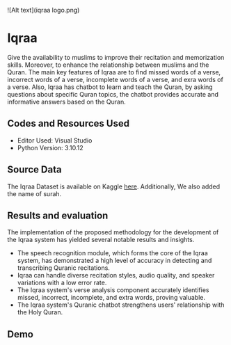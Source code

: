 
![Alt text](iqraa logo.png)



# Iqraa

Give the availability to muslims to improve their recitation and memorization skills. 
Moreover, to enhance the relationship between muslims and the Quran. The main key features 
of Iqraa are to find missed words of a verse, incorrect words of a verse, incomplete words of a 
verse, and exra words of a verse. Also, Iqraa has chatbot to learn and teach the Quran, by 
asking questions about specific Quran topics, the chatbot provides accurate and informative 
answers based on the Quran.
## Codes and Resources Used

- Editor Used: Visual Studio 
- Python Version: 3.10.12
## Source Data
The Iqraa Dataset is available on Kaggle [here](https://www.kaggle.com/datasets/zusmani/the-holy-quran). Additionally, We also added the name of surah.

## Results and evaluation
The implementation of the proposed methodology for the development of the Iqraa system has 
yielded several notable results and insights.
- The speech recognition module, which forms the core of the Iqraa system, has demonstrated a high level of accuracy in detecting and transcribing Quranic recitations.
- Iqraa can handle diverse recitation styles, audio quality, and speaker variations with a low error rate.
- The Iqraa system's verse analysis component accurately identifies missed, incorrect, incomplete, and extra words, proving valuable.
- The Iqraa system's Quranic chatbot strengthens users' relationship with the Holy Quran.
## Demo



